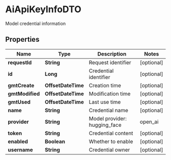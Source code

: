 

# AiApiKeyInfoDTO

Model credential information

## Properties

| Name | Type | Description | Notes |
|------------ | ------------- | ------------- | -------------|
|**requestId** | **String** | Request identifier |  [optional] |
|**id** | **Long** | Credential identifier |  [optional] |
|**gmtCreate** | **OffsetDateTime** | Creation time |  [optional] |
|**gmtModified** | **OffsetDateTime** | Modification time |  [optional] |
|**gmtUsed** | **OffsetDateTime** | Last use time |  [optional] |
|**name** | **String** | Credential name |  [optional] |
|**provider** | **String** | Model provider: hugging_face | open_ai | local_ai | in_process | dash_scope | unknown |  [optional] |
|**token** | **String** | Credential content |  [optional] |
|**enabled** | **Boolean** | Whether to enable |  [optional] |
|**username** | **String** | Credential owner |  [optional] |



